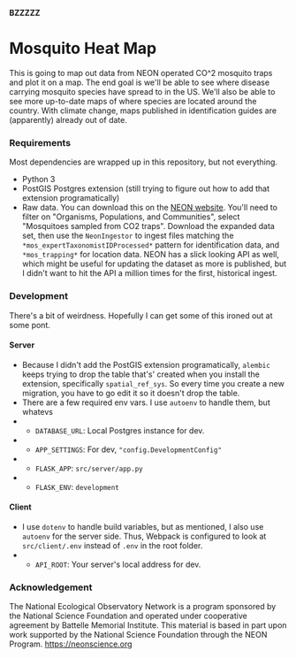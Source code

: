 **BZZZZZ**

# Mosquito Heat Map
This is going to map out data from NEON operated CO^2 mosquito traps and plot it on a map. The end goal is we'll be able to see where disease carrying mosquito species have spread to in the US. We'll also be able to see more up-to-date maps of where species are located around the country. With climate change, maps published in identification guides are (apparently) already out of date.

### Requirements
Most dependencies are wrapped up in this repository, but not everything.
* Python 3
* PostGIS Postgres extension (still trying to figure out how to add that extension programatically)
* Raw data. You can download this on the [NEON website](https://data.neonscience.org/browse-data). You'll need to filter on "Organisms, Populations, and Communities", select "Mosquitoes sampled from CO2 traps". Download the expanded data set, then use the `NeonIngestor` to ingest files matching the `*mos_expertTaxonomistIDProcessed*` pattern for identification data, and `*mos_trapping*` for location data. NEON has a slick looking API as well, which might be useful for updating the dataset as more is published, but I didn't want to hit the API a million times for the first, historical ingest.


### Development
There's a bit of weirdness. Hopefully I can get some of this ironed out at some pont.

#### Server
* Because I didn't add the PostGIS extension programatically, `alembic` keeps trying to drop the table that's' created when you install the extension, specifically `spatial_ref_sys`. So every time you create a new migration, you have to go edit it so it doesn't drop the table.
* There are a few required env vars. I use `autoenv` to handle them, but whatevs
* * `DATABASE_URL`: Local Postgres instance for dev.
* * `APP_SETTINGS`: For dev, `"config.DevelopmentConfig"`
* * `FLASK_APP`: `src/server/app.py`
* * `FLASK_ENV`: `development`

#### Client
* I use `dotenv` to handle build variables, but as mentioned, I also use `autoenv` for the server side. Thus, Webpack is configured to look at `src/client/.env` instead of `.env` in the root folder.
* * `API_ROOT`: Your server's local address for dev.

### Acknowledgement
The National Ecological Observatory Network is a program sponsored by the National Science Foundation and operated under cooperative agreement by Battelle Memorial Institute. This material is based in part upon work supported by the National Science Foundation through the NEON Program.
https://neonscience.org
